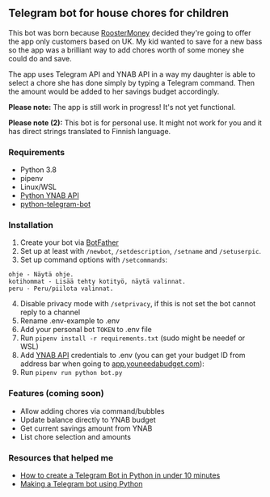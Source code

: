 ## Telegram bot for house chores for children

This bot was born because [RoosterMoney](https://roostermoney.com/) decided they're going to offer the app only customers based on UK. My kid wanted to save for a new bass so the app was a brilliant way to add chores worth of some money she could do and save.

The app uses Telegram API and YNAB API in a way my daughter is able to select a chore she has done simply by typing a Telegram command. Then the amount would be added to her savings budget accordingly.

**Please note:** The app is still work in progress! It's not yet functional.

**Please note (2):** This bot is for personal use. It might not work for you and it has direct strings translated to Finnish language.

### Requirements 

* Python 3.8
* pipenv
* Linux/WSL
* [Python YNAB API](https://github.com/dmlerner/ynab-api)
* [python-telegram-bot](https://github.com/python-telegram-bot/python-telegram-bot)

### Installation

1. Create your bot via [BotFather](https://t.me/botfather)
2. Set up at least with `/newbot`, `/setdescription`, `/setname` and `/setuserpic`.
3. Set up command options with `/setcommands`:

```
ohje - Näytä ohje.
kotihommat - Lisää tehty kotityö, näytä valinnat.
peru - Peru/piilota valinnat.
```

4. Disable privacy mode with `/setprivacy`, if this is not set the bot cannot reply to a channel
5. Rename .env-example to .env
6. Add your personal bot `TOKEN` to .env file
7. Run `pipenv install -r requirements.txt` (sudo might be needef or WSL)
8. Add [YNAB API](https://api.youneedabudget.com/) credentials to .env (you can get your budget ID from address bar when going to [app.youneedabudget.com](https://app.youneedabudget.com/)):
9. Run `pipenv run python bot.py`

### Features (coming soon)

* Allow adding chores via command/bubbles
* Update balance directly to YNAB budget
* Get current savings amount from YNAB
* List chore selection and amounts

### Resources that helped me

* [How to create a Telegram Bot in Python in under 10 minutes](https://www.codementor.io/@karandeepbatra/part-1-how-to-create-a-telegram-bot-in-python-in-under-10-minutes-19yfdv4wrq)
* [Making a Telegram bot using Python](https://pythonprogramming.org/making-a-telegram-bot-using-python/)